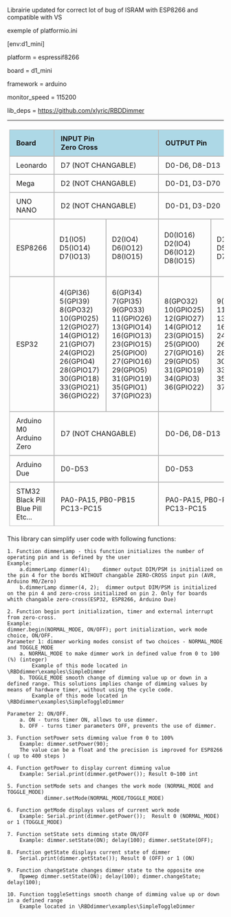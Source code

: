 Librairie updated for correct lot of bug of ISRAM with ESP8266 and compatible with VS 

exemple of platformio.ini 

[env:d1_mini]

platform = espressif8266

board = d1_mini

framework = arduino

monitor_speed = 115200

lib_deps = https://github.com/xlyric/RBDDimmer



----------------------

<table style="border-collapse: separate;
  border-spacing: 0;
  padding: 5px;">
    <tbody>
    <tr style="background-color: lightblue">
        <td style="border: 1px solid #bbb; border-bottom: 1px solid #bbb; padding: 10px 15px 10px 15px;"><b>Board</b></td>
        <td style="border: 1px solid #bbb; border-bottom: 1px solid #bbb; padding: 10px 15px 10px 15px;" colspan="2"><b>INPUT Pin <br>Zero Cross</b></td>
        <td style="border: 1px solid #bbb; border-bottom: 1px solid #bbb; padding: 10px 15px 10px 15px;" colspan="2"><b> OUTPUT Pin</b> </td>
    </tr>
    <tr>
        <td style="border: 1px solid #bbb; border-bottom: 1px solid #bbb; padding: 10px 15px 10px 15px;">Leonardo</td>
        <td style="border: 1px solid #bbb; border-bottom: 1px solid #bbb; padding: 10px 15px 10px 15px;" colspan="2">D7 (NOT CHANGABLE)</td>
        <td style="border: 1px solid #bbb; border-bottom: 1px solid #bbb; padding: 10px 15px 10px 15px;" colspan="2">D0-D6, D8-D13</td>
    </tr>
    <tr>
        <td style="border: 1px solid #bbb; border-bottom: 1px solid #bbb; padding: 10px 15px 10px 15px;">Mega</td>
        <td style="border: 1px solid #bbb; border-bottom: 1px solid #bbb; padding: 10px 15px 10px 15px;" colspan="2">D2 (NOT CHANGABLE)</td>
        <td style="border: 1px solid #bbb; border-bottom: 1px solid #bbb; padding: 10px 15px 10px 15px;" colspan="2">D0-D1, D3-D70</td>
    </tr>
    <tr>
        <td style="border: 1px solid #bbb; border-bottom: 1px solid #bbb; padding: 10px 15px 10px 15px;" >UNO<br>NANO</td>
        <td style="border: 1px solid #bbb; border-bottom: 1px solid #bbb; padding: 10px 15px 10px 15px;" colspan="2">D2 (NOT CHANGABLE)</td>
        <td style="border: 1px solid #bbb; border-bottom: 1px solid #bbb; padding: 10px 15px 10px 15px;" colspan="2">D0-D1, D3-D20</td>
    </tr>
    <tr>
        <td style="border: 1px solid #bbb; border-bottom: 1px solid #bbb; padding: 10px 15px 10px 15px;">ESP8266</td>
        <td style="border: 1px solid #bbb; border-bottom: 1px solid #bbb; padding: 10px 15px 10px 15px;">
            <ul style="list-style-type: none; margin-left: -30px;">
                <li >D1(IO5)</li>
                <li >D5(IO14)</li>
                <li >D7(IO13)</li>
            </ul>
        </td>
        <td style="border: 1px solid #bbb; border-bottom: 1px solid #bbb; padding: 10px 15px 10px 15px;">
            <ul style="list-style-type: none; margin-left: -30px;">
                <li >D2(IO4)</li>
                <li >D6(IO12)</li>
                <li >D8(IO15)</li>
            </ul>
        </td>
        <td style="border: 1px solid #bbb; border-bottom: 1px solid #bbb; padding: 10px 15px 10px 15px;">
            <ul style="list-style-type: none; margin-left: -30px;">
                <li >D0(IO16)</li>
                <li >D2(IO4)</li>
                <li >D6(IO12)</li>
                <li >D8(IO15)</li>
            </ul>
        </td>
        <td style="border: 1px solid #bbb; border-bottom: 1px solid #bbb; padding: 10px 15px 10px 15px;">
            <ul style="list-style-type: none; margin-left: -30px;">
                <li >D1(IO5)</li>
                <li >D5(IO14)</li>
                <li >D7(IO13)</li>
            </ul>
        </td>
    </tr>
    <tr>
        <td style="border: 1px solid #bbb; border-bottom: 1px solid #bbb; padding: 10px 15px 10px 15px;">ESP32</td>
        <td style="border: 1px solid #bbb; border-bottom: 1px solid #bbb; padding: 10px 15px 10px 15px;">
            <ul style="list-style-type: none; margin-left: -30px;">
                <li >4(GPI36)</li>
                <li >5(GPI39)</li>
                <li >8(GPO32)</li>
                <li >10(GPI025)</li>
                <li >12(GPIO27)</li>
                <li >14(GPIO12)</li>
                <li >21(GPIO7)</li>
                <li >24(GPIO2)</li>
                <li >26(GPIO4)</li>
                <li >28(GPIO17)</li>
                <li >30(GPIO18)</li>
                <li >33(GPIO21)</li>
                <li >36(GPIO22)</li>
            </ul>
        </td>
        <td style="border: 1px solid #bbb; border-bottom: 1px solid #bbb; padding: 10px 15px 10px 15px;">
            <ul style="list-style-type: none; margin-left: -30px;">
                <li >6(GPI34)</li>
                <li >7(GPI35)</li>
                <li >9(GP033)</li>
                <li >11(GPIO26)</li>
                <li >13(GPIO14)</li>
                <li >16(GPIO13)</li>
                <li >23(GPIO15)</li>
                <li >25(GPIO0)</li>
                <li >27(GPIO16)</li>
                <li >29(GPIO5)</li>
                <li >31(GPIO19)</li>
                <li >35(GPIO1)</li>
                <li >37(GPIO23)</li>
            </ul>
        </td>
        <td style="border: 1px solid #bbb; border-bottom: 1px solid #bbb; padding: 10px 15px 10px 15px;">
            <ul style="list-style-type: none; margin-left: -30px;">
                <li >8(GPO32)</li>
                <li >10(GPIO25)</li>
                <li >12(GPIO27)</li>
                <li >14(GPIO12</li>
                <li >23(GPIO15)</li>
                <li >25(GPIO0)</li>
                <li >27(GPIO16)</li>
                <li >29(GPIO5)</li>
                <li >31(GPIO19)</li>
                <li >34(GPIO3)</li>
                <li >36(GPIO22)</li>
            </ul>
        </td>
        <td style="border: 1px solid #bbb; border-bottom: 1px solid #bbb; padding: 10px 15px 10px 15px;">
            <ul style="list-style-type: none; margin-left: -30px;">
                <li >9(GP033)</li>
                <li >11(GPIO26)</li>
                <li >13(GPIO14)</li>
                <li >16(GPIO13)</li>
                <li >24(GPIO2)</li>
                <li >26(GPIO4)</li>
                <li >28(GPIO17)</li>
                <li >30(GPIO18)</li>
                <li >33(GPIO21)</li>
                <li >35(GPIO1)</li>
                <li >37(GPIO23)</li>
            </ul>
        </td>
    </tr>
    <tr>
        <td style="border: 1px solid #bbb; border-bottom: 1px solid #bbb; padding: 10px 15px 10px 15px;">Arduino M0 <br>Arduino Zero</td>
        <td style="border: 1px solid #bbb; border-bottom: 1px solid #bbb; padding: 10px 15px 10px 15px;" colspan="2">D7 (NOT CHANGABLE)</td>
        <td style="border: 1px solid #bbb; border-bottom: 1px solid #bbb; padding: 10px 15px 10px 15px;" colspan="2">D0-D6, D8-D13</td>
    </tr>
    <tr>
        <td style="border: 1px solid #bbb; border-bottom: 1px solid #bbb; padding: 10px 15px 10px 15px;"> Arduino Due</td>
        <td style="border: 1px solid #bbb; border-bottom: 1px solid #bbb; padding: 10px 15px 10px 15px;" colspan="2"> D0-D53</td>
        <td style="border: 1px solid #bbb; border-bottom: 1px solid #bbb; padding: 10px 15px 10px 15px;" colspan="2">D0-D53 </td>
    </tr>
    <tr>
        <td style="border: 1px solid #bbb; border-bottom: 1px solid #bbb; padding: 10px 15px 10px 15px;"> STM32 <br> Black Pill
            <br> Blue Pill <br> Etc...</td>
        <td style="border: 1px solid #bbb; border-bottom: 1px solid #bbb; padding: 10px 15px 10px 15px;" colspan="2"> PA0-PA15, PB0-PB15
            <br> PC13-PC15</td>
        <td style="border: 1px solid #bbb; border-bottom: 1px solid #bbb; padding: 10px 15px 10px 15px;" colspan="2">PA0-PA15, PB0-PB15
            <br> PC13-PC15</td>
    </tr>
    </tbody>
</table>

This library can simplify user code with following functions:

    1. Function dimmerLamp - this function initializes the number of operating pin and is defined by the user
    Example: 
        a.dimmerLamp dimmer(4);    dimmer output DIM/PSM is initialized on the pin 4 for the bords WITHOUT changable ZERO-CROSS input pin (AVR, Arduino M0/Zero)
        b.dimmerLamp dimmer(4, 2);  dimmer output DIM/PSM is initialized on the pin 4 and zero-cross initialized on pin 2. Only for boards whith changable zero-cross(ESP32, ESP8266, Arduino Due)

    2. Function begin port initialization, timer and external interrupt from zero-cross.
    Example:
    dimmer.begin(NORMAL_MODE, ON/OFF); port initialization, work mode choice, ON/OFF. 
    Parameter 1: dimmer working modes consist of two choices - NORMAL_MODE and TOGGLE_MODE 
        a. NORMAL_MODE to make dimmer work in defined value from 0 to 100 (%) (integer)
            Example of this mode located in \RBDdimmer\examples\SimpleDimmer
        b. TOGGLE_MODE smooth change of dimming value up or down in a defined range. This solutions implies change of dimming values by means of hardware timer, without using the cycle code.
            Example of this mode located in \RBDdimmer\examples\SimpleToggleDimmer

    Parameter 2: ON/OFF.
        a. ON - turns timer ON, allows to use dimmer.
        b. OFF - turns timer parameters OFF, prevents the use of dimmer.

    3. Function setPower sets dimming value from 0 to 100%
        Example: dimmer.setPower(90);
        The value can be a float and the precision is improved for ESP8266 ( up to 400 steps )

    4. Function getPower to display current dimming value
        Example: Serial.print(dimmer.getPower()); Result 0~100 int
   
    5. Function setMode sets and changes the work mode (NORMAL_MODE and TOGGLE_MODE)
                dimmer.setMode(NORMAL_MODE/TOGGLE_MODE)

    6. Function getMode displays values of current work mode
        Example: Serial.print(dimmer.getPower());  Result 0 (NORMAL_MODE) or 1 (TOGGLE_MODE)
   
    7. Function setState sets dimming state ON/OFF
        Example: dimmer.setState(ON); delay(100); dimmer.setState(OFF);
   
    8. Function getState displays current state of dimmer
        Serial.print(dimmer.getState()); Result 0 (OFF) or 1 (ON)
   
    9. Function changeState changes dimmer state to the opposite one 
        Пример dimmer.setState(ON); delay(100); dimmer.changeState; delay(100);
  
    10. Function toggleSettings smooth change of dimming value up or down in a defined range
        Example located in \RBDdimmer\examples\SimpleToggleDimmer
